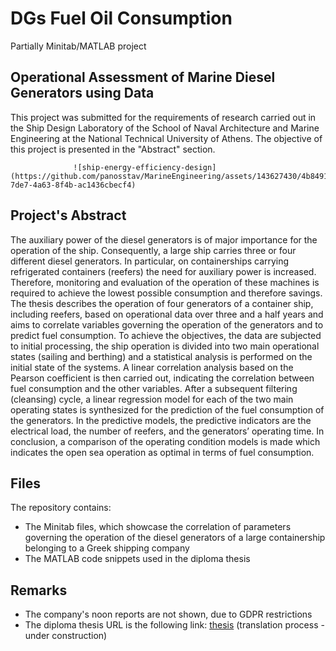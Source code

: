 # DGs Fuel Oil Consumption

Partially Minitab/MATLAB project

## Operational Assessment of Marine Diesel Generators using Data

This project was submitted for the requirements of research carried out in the Ship Design Laboratory of the School of Naval Architecture and Marine Engineering at the National Technical University of Athens. The objective of this project is presented in the "Abstract" section.

                  ![ship-energy-efficiency-design](https://github.com/panosstav/MarineEngineering/assets/143627430/4b8491e1-7de7-4a63-8f4b-ac1436cbecf4)

## Project's Abstract

The auxiliary power of the diesel generators is of major importance for the operation of the ship. Consequently, a large ship carries three or four different diesel generators. In particular, on containerships carrying refrigerated containers (reefers) the need for auxiliary power is increased. Therefore, monitoring and evaluation of the operation of these machines is required to achieve the lowest possible consumption and therefore savings. The thesis describes the operation of four generators of a container ship, including reefers, based on operational data over three and a half years and aims to correlate variables governing the operation of the generators and to predict fuel consumption. To achieve the objectives, the data are subjected to initial processing, the ship operation is divided into two main operational states (sailing and berthing) and a statistical analysis is performed on the initial state of the systems. A linear correlation analysis based on the Pearson coefficient is then carried out, indicating the correlation between fuel consumption and the other variables. After a subsequent filtering (cleansing) cycle, a linear regression model for each of the two main operating states is synthesized for the prediction of the fuel consumption of the generators. In the predictive models, the predictive indicators are the electrical load, the number of reefers, and the generators’ operating time. In conclusion, a comparison of the operating condition models is made which indicates the open sea operation as optimal in terms of fuel consumption.

## Files

The repository contains:
- The Minitab files, which showcase the correlation of parameters governing the operation of the diesel generators of a large containership belonging to a Greek shipping company
- The MATLAB code snippets used in the diploma thesis

## Remarks

- The company's noon reports are not shown, due to GDPR restrictions
- The diploma thesis URL is the following link: [thesis](https://dspace.lib.ntua.gr/xmlui/handle/123456789/58117) (translation process - under construction)
